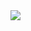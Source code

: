 <img src="https://capsule-render.vercel.app/api?type=waving&height=180&text=Bem-vindo!%20✨&textBg=false&fontColor=FFFFFF&fontAlign=50&animation=fadeIn"/>

